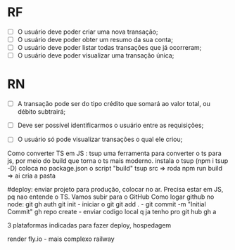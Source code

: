 # RF

- [ ] O usuário deve poder criar uma nova transação;
- [ ] O usuário deve poder obter um resumo da sua conta;
- [ ] O usuário deve poder listar todas transações que já ocorreram;
- [ ] O usuário deve poder visualizar uma transação única;

# RN

- [ ] A transação pode ser do tipo crédito que somará ao valor total, ou débito subtrairá;
- [ ] Deve ser possível identificarmos o usuário entre as requisições;
- [ ] O usuário só pode visualizar transações o qual ele criou;


Como converter TS em JS :
tsup uma ferramenta para converter o ts para js, por meio do build que torna o ts mais moderno.
instala o tsup (npm i tsup -D)
coloca no package.json o script "build" tsup src => roda npm run build => ai cria a pasta


#deploy: enviar projeto para produção, colocar no ar. Precisa estar em JS, pq nao entende o TS.
Vamos subir para o GitHub 
Como logar github no node:
git gh auth
git init - iniciar o git
git add . - 
git commit -m "Initial Commit"
gh repo create - enviar codigo local q ja tenho pro git hub
gh a

3 plataformas indicadas para fazer deploy, hospedagem

render
fly.io - mais complexo
railway 

